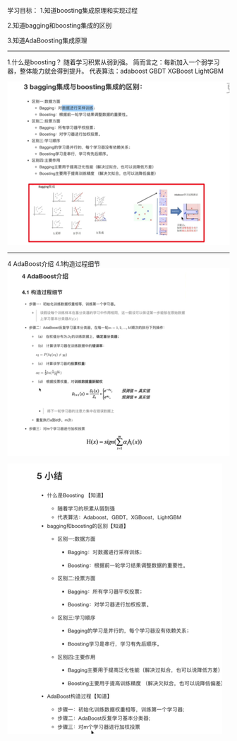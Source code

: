 学习目标：
1.知道boosting集成原理和实现过程

2.知道bagging和boosting集成的区别

3.知道AdaBoosting集成原理

------

1.什么是boosting？
随着学习积累从弱到强。
简而言之：每新加入一个弱学习器，整体能力就会得到提升。
代表算法：adaboost  GBDT  XGBoost  LightGBM

![img_1.png](img_1.png)


-----------
4 AdaBoost介绍
4.1构造过程细节
![img_2.png](img_2.png)


![img_3.png](img_3.png)





